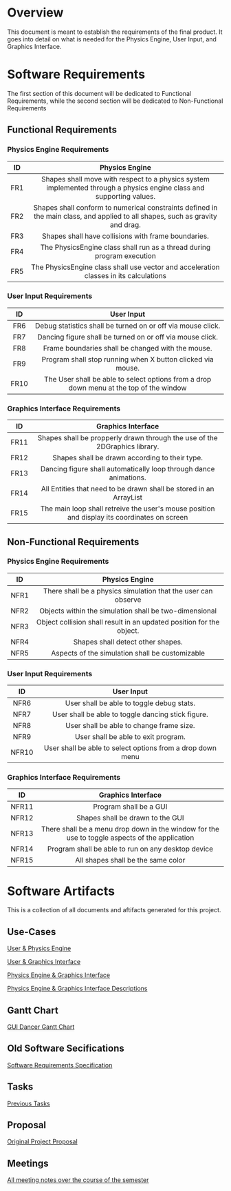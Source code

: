 # Overview

This document is meant to establish the requirements of the final product. It goes into detail on what is needed for the Physics Engine, User Input, and Graphics Interface.

# Software Requirements

The first section of this document will be dedicated to Functional Requirements, while the second section will be dedicated to Non-Functional Requirements
  
  ## Functional Requirements
  
  ### Physics Engine Requirements
  | ID | Physics Engine | 
  | :-------------:| :----------: | 
  | FR1 | Shapes shall move with respect to a physics system implemented through a physics engine class and supporting values. | 
  | FR2 | Shapes shall conform to numerical constraints defined in the main class, and applied to all shapes, such as gravity and drag. | 
  | FR3 | Shapes shall have collisions with frame boundaries. | 
  | FR4 | The PhysicsEngine class shall run as a thread during program execution |
  | FR5 | The PhysicsEngine class shall use vector and acceleration classes in its calculations |
  
  ### User Input Requirements
  | ID | User Input | 
  | :-------------:| :----------: |
  | FR6 | Debug statistics shall be turned on or off via mouse click. | 
  | FR7 | Dancing figure shall be turned on or off via mouse click. | 
  | FR8 | Frame boundaries shall be changed with the mouse.  | 
  | FR9 | Program shall stop running when X button clicked via mouse. | 
  | FR10| The User shall be able to select options from a drop down menu at the top of the window |
  
  ### Graphics Interface Requirements
  | ID | Graphics Interface | 
  | :-------------:| :----------: |
  | FR11| Shapes shall be propperly drawn through the use of the 2DGraphics library. | 
  | FR12| Shapes shall be drawn according to their type. | 
  | FR13| Dancing figure shall automatically loop through dance animations. | 
  | FR14| All Entities that need to be drawn shall be stored in an ArrayList | 
  | FR15| The main loop shall retreive the user's mouse position and display its coordinates on screen |
  
  ## Non-Functional Requirements
  
  ### Physics Engine Requirements
  | ID | Physics Engine | 
  | :-------------:| :----------: | 
  | NFR1 | There shall be a physics simulation that the user can observe | 
  | NFR2 | Objects within the simulation shall be two-dimensional |
  | NFR3 | Object collision shall result in an updated position for the object. |
  | NFR4 | Shapes shall detect other shapes. | 
  | NFR5 | Aspects of the simulation shall be customizable |
  
  ### User Input Requirements
  | ID | User Input | 
  | :-------------:| :----------: | 
  | NFR6 | User shall be able to toggle debug stats. | 
  | NFR7 | User shall be able to toggle dancing stick figure. |
  | NFR8 | User shall be able to change frame size. |
  | NFR9 | User shall be able to exit program. | 
  | NFR10 | User shall be able to select options from a drop down menu |
  
  ### Graphics Interface Requirements
  | ID | Graphics Interface | 
  | :-------------:| :----------: | 
  | NFR11 | Program shall be a GUI | 
  | NFR12 | Shapes shall be drawn to the GUI |
  | NFR13 | There shall be a menu drop down in the window for the use to toggle aspects of the application |
  | NFR14 | Program shall be able to run on any desktop device | 
  | NFR15 | All shapes shall be the same color |
  
  # Software Artifacts
  
  This is a collection of all documents and aftifacts generated for this project.
  
  ## Use-Cases
  
  [User & Physics Engine](https://github.com/CutlassS1968/GVSU-CIS350-GUI-DANCER/blob/master/artifacts/use_case_diagrams/User%20diagram%20(User%20Input%20System%20to%20Physics%20System).pdf)
  
  [User & Graphics Interface](https://github.com/CutlassS1968/GVSU-CIS350-GUI-DANCER/blob/master/artifacts/use_case_diagrams/user_graphics.pdf)
  
  [Physics Engine & Graphics Interface](https://github.com/CutlassS1968/GVSU-CIS350-GUI-DANCER/blob/master/artifacts/use_case_diagrams/physics_graphics.pdf)
  
  [Physics Engine & Graphics Interface Descriptions](https://github.com/CutlassS1968/GVSU-CIS350-GUI-DANCER/blob/master/artifacts/use_case_diagrams/physics_graphics_description.pdf)
  
  ## Gantt Chart
  
  [GUI Dancer Gantt Chart](https://github.com/CutlassS1968/GVSU-CIS350-GUI-DANCER/blob/master/docs/GUI%20Dancer%20Gantt.pdf)
  
  ## Old Software Secifications
  
  [Software Requirements Specification](https://github.com/CutlassS1968/GVSU-CIS350-GUI-DANCER/blob/master/docs/software_requirements_specification.md)
  
  ## Tasks
  
  [Previous Tasks](https://github.com/CutlassS1968/GVSU-CIS350-GUI-DANCER/blob/master/docs/tasks.md)
  
  ## Proposal
  
  [Original Project Proposal](https://github.com/CutlassS1968/GVSU-CIS350-GUI-DANCER/blob/master/docs/proposal-template.md)
  
  
  ## Meetings
  
  [All meeting notes over the course of the semester](https://github.com/CutlassS1968/GVSU-CIS350-GUI-DANCER/tree/master/meetings)
